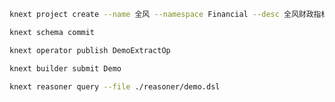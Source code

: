 ```bash
knext project create --name 全风 --namespace Financial --desc 全风财政指标抽取
```

```bash
knext schema commit
```

```bash
knext operator publish DemoExtractOp
```

```bash
knext builder submit Demo
```

```bash
knext reasoner query --file ./reasoner/demo.dsl
```

